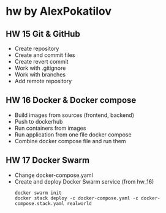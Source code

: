 # hw by AlexPokatilov

## HW 15 Git & GitHub
- Create repository
- Create and commit files
- Create revert commit
- Work with .gitignore
- Work with branches
- Add remote repository

## HW 16 Docker & Docker compose
- Build images from sources (frontend, backend)
- Push to dockerhub
- Run containers from images
- Run application from one file docker compose
- Combine docker compose file and run them

## HW 17 Docker Swarm
- Change docker-compose.yaml
- Create and deploy Docker Swarm service (from hw_16)
  ```
  docker swarm init
  docker stack deploy -c docker-compose.yaml -c docker-compose.stack.yaml realworld
  ```
